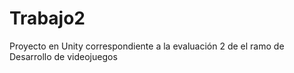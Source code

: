 # Trabajo2
Proyecto en Unity correspondiente a la evaluación 2 de el ramo de Desarrollo de videojuegos 
